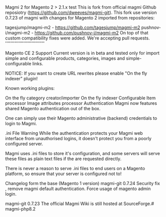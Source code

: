 Magmi 2 for Magento 2 > 2.1.x
test This is fork from official magmi Github reposiotry (https://github.com/dweeves/magmi-git). This fork use version 0.7.23 of magmi with changes for Magento 2 imported from repositories:

tagesjump/magmi-m2 - https://github.com/tagesjump/magmi-m2
pushnov-i/magmi-m2 - https://github.com/pushnov-i/magmi-m2 On top of that custom compatibility fixes were added.
We're accepting pull requests. ''''''''''''''''''''''''''''''

Magento CE 2 Support
Current version is in beta and tested only for import simple and configurable products, categories, images and simple-configurable links.

NOTICE: If you want to create URL rewrites please enable "On the fly indexer" plugin!

Known working plugins:

On the fly category creator/importer
On the fly indexer
Configurable Item processor
Image attributes processor
Authentication
Magmi now features shared Magento authentication out of the box.

One can simply use their Magento administrative (backend) credentials to login to Magmi.

.ini File Warning
While the authentication protects your Magmi web interface from unauthorised logins, it doesn't protect you from a poorly configured server.

Magmi uses .ini files to store it's configuration, and some servers will serve these files as plain text files if the are requested directly.

There is never a reason to serve .ini files to end users on a Magento platform, so ensure that your server is configured not to!

Changelog form the base (Magento 1 version)
magmi-git 0.7.24
Security fix , remove magmi default authentication. Force usage of magento admin login.

magmi-git 0.7.23
The official Magmi Wiki is still hosted at SourceForge.# magmi-php8.2
